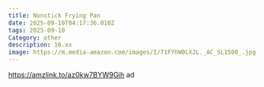 ```yaml
---
title: Nonstick Frying Pan
date: 2025-09-10T04:17:36.010Z
tags: 2025-09-10
Category: other
description: 16.xx
image: https://m.media-amazon.com/images/I/71FYhW0LXJL._AC_SL1500_.jpg
---
```

https://amzlink.to/az0kw7BYW9Gih ad